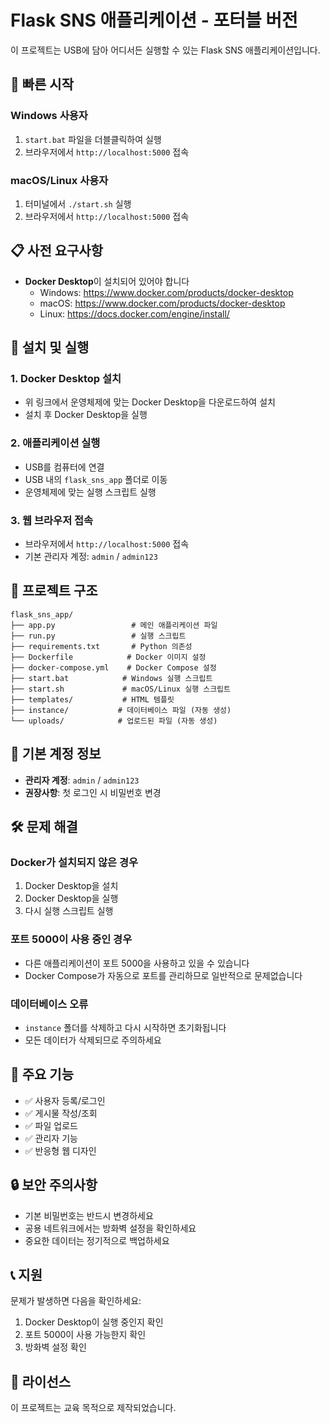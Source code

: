 # Flask SNS 애플리케이션 - 포터블 버전

이 프로젝트는 USB에 담아 어디서든 실행할 수 있는 Flask SNS 애플리케이션입니다.

## 🚀 빠른 시작

### Windows 사용자
1. `start.bat` 파일을 더블클릭하여 실행
2. 브라우저에서 `http://localhost:5000` 접속

### macOS/Linux 사용자
1. 터미널에서 `./start.sh` 실행
2. 브라우저에서 `http://localhost:5000` 접속

## 📋 사전 요구사항

- **Docker Desktop**이 설치되어 있어야 합니다
  - Windows: https://www.docker.com/products/docker-desktop
  - macOS: https://www.docker.com/products/docker-desktop
  - Linux: https://docs.docker.com/engine/install/

## 🔧 설치 및 실행

### 1. Docker Desktop 설치
- 위 링크에서 운영체제에 맞는 Docker Desktop을 다운로드하여 설치
- 설치 후 Docker Desktop을 실행

### 2. 애플리케이션 실행
- USB를 컴퓨터에 연결
- USB 내의 `flask_sns_app` 폴더로 이동
- 운영체제에 맞는 실행 스크립트 실행

### 3. 웹 브라우저 접속
- 브라우저에서 `http://localhost:5000` 접속
- 기본 관리자 계정: `admin` / `admin123`

## 📁 프로젝트 구조

```
flask_sns_app/
├── app.py                 # 메인 애플리케이션 파일
├── run.py                 # 실행 스크립트
├── requirements.txt       # Python 의존성
├── Dockerfile            # Docker 이미지 설정
├── docker-compose.yml    # Docker Compose 설정
├── start.bat            # Windows 실행 스크립트
├── start.sh             # macOS/Linux 실행 스크립트
├── templates/           # HTML 템플릿
├── instance/           # 데이터베이스 파일 (자동 생성)
└── uploads/            # 업로드된 파일 (자동 생성)
```

## 🔑 기본 계정 정보

- **관리자 계정**: `admin` / `admin123`
- **권장사항**: 첫 로그인 시 비밀번호 변경

## 🛠️ 문제 해결

### Docker가 설치되지 않은 경우
1. Docker Desktop을 설치
2. Docker Desktop을 실행
3. 다시 실행 스크립트 실행

### 포트 5000이 사용 중인 경우
- 다른 애플리케이션이 포트 5000을 사용하고 있을 수 있습니다
- Docker Compose가 자동으로 포트를 관리하므로 일반적으로 문제없습니다

### 데이터베이스 오류
- `instance` 폴더를 삭제하고 다시 시작하면 초기화됩니다
- 모든 데이터가 삭제되므로 주의하세요

## 📝 주요 기능

- ✅ 사용자 등록/로그인
- ✅ 게시물 작성/조회
- ✅ 파일 업로드
- ✅ 관리자 기능
- ✅ 반응형 웹 디자인

## 🔒 보안 주의사항

- 기본 비밀번호는 반드시 변경하세요
- 공용 네트워크에서는 방화벽 설정을 확인하세요
- 중요한 데이터는 정기적으로 백업하세요

## 📞 지원

문제가 발생하면 다음을 확인하세요:
1. Docker Desktop이 실행 중인지 확인
2. 포트 5000이 사용 가능한지 확인
3. 방화벽 설정 확인

## 📄 라이선스

이 프로젝트는 교육 목적으로 제작되었습니다. 